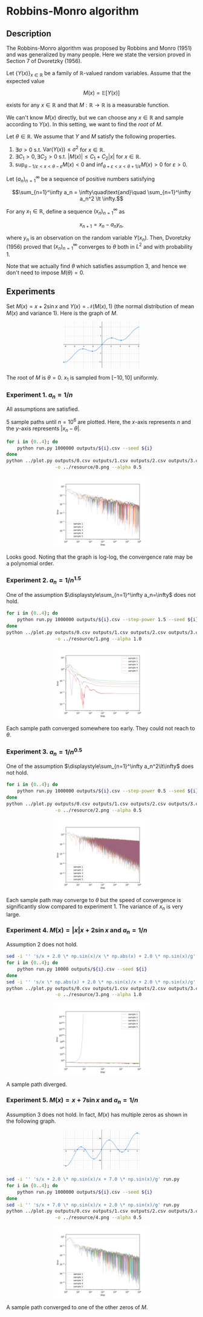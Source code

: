 # Robbins-Monro algorithm

## Description
The Robbins-Monro algorithm was proposed by Robbins and Monro (1951) and was generalized by many people. Here we state the version proved in Section 7 of Dvoretzky (1956).

Let $\lbrace Y(x)\rbrace_{x\in\mathbb{R}}$ be a family of $\mathbb{R}$-valued random variables.
Assume that the expected value

```math
M(x) = \mathbb{E}\lbrack Y(x)\rbrack
```

exists for any $x\in\mathbb{R}$ and that $M:\mathbb{R}\to\mathbb{R}$ is a measurable function.

We can't know $M(x)$ directly, but we can choose any $x\in\mathbb{R}$ and sample according to $Y(x)$.
In this setting, we want to find the *root* of $M$.

Let $\theta\in\mathbb{R}$. We assume that $Y$ and $M$ satisfy the following properties.
1. $\exists\sigma\gt 0$ s.t. $\mathrm{Var}(Y(x))\le\sigma^2$ for $x\in\mathbb{R}$.
1. $\exists C_1\gt 0,\exists C_2\gt 0$ s.t. $|M(x)|\le C_1+C_2|x|$ for $x\in\mathbb{R}$.
1. $\displaystyle\sup_{\theta-1/\varepsilon\lt x\lt\theta-\varepsilon}M(x)\lt 0$ and $\displaystyle\inf_{\theta+\varepsilon\lt x\lt\theta+1/\varepsilon}M(x)\gt 0$ for $\varepsilon>0$.

Let $(a_n)_{n=1}^\infty$ be a sequence of positive numbers satisfying

```math
\sum_{n=1}^\infty a_n = \infty\quad\text{and}\quad
\sum_{n=1}^\infty a_n^2 \lt \infty.
```

For any $x_1\in\mathbb{R}$, define a sequence $(x_n)_{n=1}^\infty$ as

```math
x_{n+1} = x_n - a_n y_n,
```

where $y_n$ is an observation on the random variable $Y(x_n)$.
Then, Dvoretzky (1956) proved that $(x_n)_{n=1}^\infty$ converges to $\theta$ both in $L^2$ and with probability $1$.

Note that we actually find $\theta$ which satisfies assumption 3, and hence we don't need to impose $M(\theta)=0$.

## Experiments
Set $M(x)=x+2\sin x$ and $Y(x)=\mathcal{N}(M(x),1)$ (the normal distribution of mean $M(x)$ and variance $1$). Here is the graph of $M$.
<div align="center">
    <img src="../resource/M1.png" width="40%">
</div>

The root of $M$ is $\theta=0$. $x_1$ is sampled from $[-10,10]$ uniformly.

### Experiment 1. $a_n=1/n$
All assumptions are satisfied.

$5$ sample paths until $n=10^6$ are plotted. Here, the $x$-axis represents $n$ and the $y$-axis represents $|x_n-\theta|$.
```bash
for i in {0..4}; do
    python run.py 1000000 outputs/${i}.csv --seed ${i}
done
python ../plot.py outputs/0.csv outputs/1.csv outputs/2.csv outputs/3.csv outputs/4.csv \
                  -o ../resource/0.png --alpha 0.5
```
<div align="center">
    <img src="../resource/0.png" width="50%">
</div>

Looks good. Noting that the graph is log-log, the convergence rate may be a polynomial order.

### Experiment 2. $a_n=1/n^{1.5}$
One of the assumption $\displaystyle\sum_{n=1}^\infty a_n=\infty$ does not hold.

```bash
for i in {0..4}; do
    python run.py 1000000 outputs/${i}.csv --step-power 1.5 --seed ${i}
done
python ../plot.py outputs/0.csv outputs/1.csv outputs/2.csv outputs/3.csv outputs/4.csv \
                  -o ../resource/1.png --alpha 1.0
```
<div align="center">
    <img src="../resource/1.png" width="50%">
</div>

Each sample path converged somewhere too early. They could not reach to $\theta$.

### Experiment 3. $a_n=1/n^{0.5}$
One of the assumption $\displaystyle\sum_{n=1}^\infty a_n^2\lt\infty$ does not hold.

```bash
for i in {0..4}; do
    python run.py 1000000 outputs/${i}.csv --step-power 0.5 --seed ${i}
done
python ../plot.py outputs/0.csv outputs/1.csv outputs/2.csv outputs/3.csv outputs/4.csv \
                  -o ../resource/2.png --alpha 0.5
```
<div align="center">
    <img src="../resource/2.png" width="50%">
</div>

Each sample path may converge to $\theta$ but the speed of convergence is significantly slow compared to experiment 1. The variance of $x_n$ is very large.

### Experiment 4. $M(x)=|x|x+2\sin x$ and $a_n=1/n$
Assumption 2 does not hold.

```bash
sed -i '' 's/x + 2.0 \* np.sin(x)/x \* np.abs(x) + 2.0 \* np.sin(x)/g' run.py
for i in {0..4}; do
    python run.py 10000 outputs/${i}.csv --seed ${i}
done
sed -i '' 's/x \* np.abs(x) + 2.0 \* np.sin(x)/x + 2.0 \* np.sin(x)/g' run.py
python ../plot.py outputs/0.csv outputs/1.csv outputs/2.csv outputs/3.csv outputs/4.csv \
                  -o ../resource/3.png --alpha 1.0
```
<div align="center">
    <img src="../resource/3.png" width="50%">
</div>

A sample path diverged.

### Experiment 5. $M(x)=x+7\sin x$ and $a_n=1/n$
Assumption 3 does not hold.
In fact, $M(x)$ has multiple zeros as shown in the following graph.
<div align="center">
    <img src="../resource/M2.png" width="40%">
</div>

```bash
sed -i '' 's/x + 2.0 \* np.sin(x)/x + 7.0 \* np.sin(x)/g' run.py
for i in {0..4}; do
    python run.py 1000000 outputs/${i}.csv --seed ${i}
done
sed -i '' 's/x + 7.0 \* np.sin(x)/x + 2.0 \* np.sin(x)/g' run.py
python ../plot.py outputs/0.csv outputs/1.csv outputs/2.csv outputs/3.csv outputs/4.csv \
                  -o ../resource/4.png --alpha 0.5
```
<div align="center">
    <img src="../resource/4.png" width="50%">
</div>

A sample path converged to one of the other zeros of $M$.
